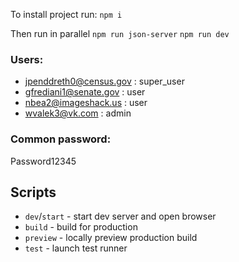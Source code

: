 To install project run:
  `npm i` 

Then run in parallel
  `npm run json-server`
  `npm run dev`

### Users:
- jpenddreth0@census.gov : super_user
- gfrediani1@senate.gov : user
- nbea2@imageshack.us : user 
- wvalek3@vk.com : admin

### Common password: 
Password12345

## Scripts

- `dev`/`start` - start dev server and open browser
- `build` - build for production
- `preview` - locally preview production build
- `test` - launch test runner